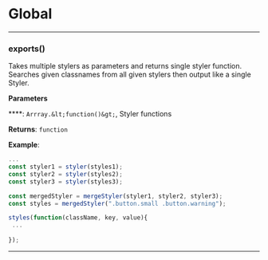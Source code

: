 # Global





* * *

### exports() 

Takes multiple stylers as parameters and returns single styler function. 
Searches given classnames from all given stylers then output like a single Styler.

**Parameters**

****: `Arrray.&lt;function()&gt;`, Styler functions

**Returns**: `function`

**Example**:
```js
...
const styler1 = styler(styles1);
const styler2 = styler(styles2);
const styler3 = styler(styles3);

const mergedStyler = mergeStyler(styler1, styler2, styler3);
const styles = mergedStyler(".button.small .button.warning");

styles(function(className, key, value){
 ...
 
});
```



* * *











